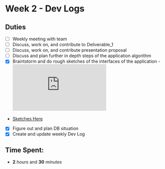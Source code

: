 # Week 2 - Dev Logs

## Duties
 - [ ] Weekly meeting with team
 - [ ] Discuss, work on, and contribute to Deliverable_1
 - [ ] Discuss, work on, and contribute presentation proposal
 - [ ] Discuss and plan further in depth steps of the application algorithm
 - [X] Braintstorm and do rough sketches of the interfaces of the application - ![Sketches Here](https://raw.github.com/EvanCooper9/COMP3004/blob/master/Alacrity%20Development%20-%20Schedule%20App.pdf)
 - [Sketches Here](https://github.com/EvanCooper9/COMP3004/blob/master/Alacrity%20Development%20-%20Schedule%20App.pdf)
 - [X] Figure out and plan DB situation
 - [X] Create and update weekly Dev Log

## Time Spent:
* **2** _hours_ and **30** _minutes_
